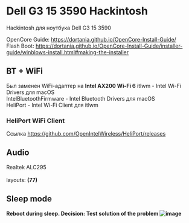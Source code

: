 # Dell G3 15 3590 Hackintosh
Hackintosh для ноутбука Dell G3 15 3590

OpenCore Guide: https://dortania.github.io/OpenCore-Install-Guide/<br />
Flash Boot: https://dortania.github.io/OpenCore-Install-Guide/installer-guide/winblows-install.html#making-the-installer <br />

## BT + WiFi
Был заменен WiFi-адаптер на **Intel AX200 Wi-Fi 6**
itlwm - Intel Wi-Fi Drivers для macOS<br />
IntelBluetoothFirmware - Intel Bluetooth Drivers для macOS<br />
HeliPort - Intel Wi-Fi Client для itlwm<br />

### HeliPort WiFi Client
Cсылка https://github.com/OpenIntelWireless/HeliPort/releases

## Audio
Realtek	ALC295<br />	
layouts: <b>(77)<b/>

## Sleep mode
Reboot during sleep.
Decision:
Test solution of the problem
![image](https://user-images.githubusercontent.com/92333709/196003818-8fae3f3e-b211-43e4-8d0e-744d1bd45cd7.png)
